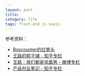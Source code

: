 ```yaml
---
layout: post
title: 
category: life
tags: front-end js vuejs
---
```





参考资料：

* [Boxcounter的烂笔头](http://boxcounter.com/)
* [王路的粽子铺 - 知乎专栏](https://zhuanlan.zhihu.com/p/22669990?refer=wanglu)
* [王路：我们都是凤凰男 - 微博专栏](http://weibo.com/ttarticle/p/show?id=2309403946345185575983)
* [产品创业笔记 - 知乎专栏](https://zhuanlan.zhihu.com/xiyumandi)
